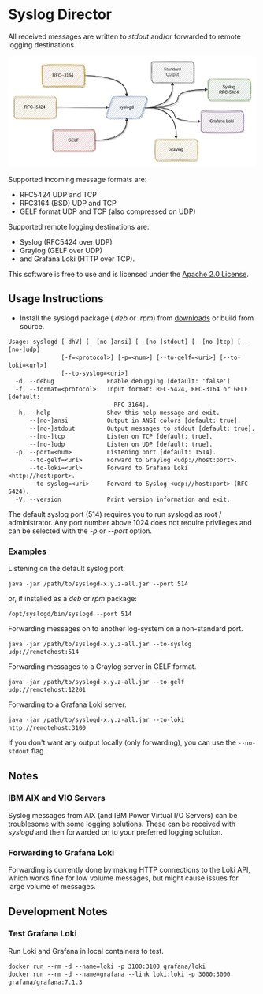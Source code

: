 # Syslog Director

All received messages are written to *stdout* and/or forwarded to remote logging destinations.

![architecture](doc/syslogd.png)

Supported incoming message formats are:
- RFC5424 UDP and TCP
- RFC3164 (BSD) UDP and TCP
- GELF format UDP and TCP (also compressed on UDP)

Supported remote logging destinations are:
- Syslog (RFC5424 over UDP)
- Graylog (GELF over UDP)
- and Grafana Loki (HTTP over TCP).

This software is free to use and is licensed under the [Apache 2.0 License](https://bitbucket.org/mnellemann/syslogd/src/master/LICENSE).

## Usage Instructions

- Install the syslogd package (*.deb* or *.rpm*) from [downloads](https://bitbucket.org/mnellemann/syslogd/downloads/) or build from source.

```text
Usage: syslogd [-dhV] [--[no-]ansi] [--[no-]stdout] [--[no-]tcp] [--[no-]udp]
               [-f=<protocol>] [-p=<num>] [--to-gelf=<uri>] [--to-loki=<url>]
               [--to-syslog=<uri>]
  -d, --debug               Enable debugging [default: 'false'].
  -f, --format=<protocol>   Input format: RFC-5424, RFC-3164 or GELF [default:
                              RFC-3164].
  -h, --help                Show this help message and exit.
      --[no-]ansi           Output in ANSI colors [default: true].
      --[no-]stdout         Output messages to stdout [default: true].
      --[no-]tcp            Listen on TCP [default: true].
      --[no-]udp            Listen on UDP [default: true].
  -p, --port=<num>          Listening port [default: 1514].
      --to-gelf=<uri>       Forward to Graylog <udp://host:port>.
      --to-loki=<url>       Forward to Grafana Loki <http://host:port>.
      --to-syslog=<uri>     Forward to Syslog <udp://host:port> (RFC-5424).
  -V, --version             Print version information and exit.
```

The default syslog port (514) requires you to run syslogd as root / administrator.
Any port number above 1024 does not require privileges and can be selected with the *-p* or *--port* option.

### Examples

Listening on the default syslog port:

```
java -jar /path/to/syslogd-x.y.z-all.jar --port 514
```

or, if installed as a *deb* or *rpm* package:

```
/opt/syslogd/bin/syslogd --port 514
```

Forwarding messages on to another log-system on a non-standard port.

```
java -jar /path/to/syslogd-x.y.z-all.jar --to-syslog udp://remotehost:514
```

Forwarding messages to a Graylog server in GELF format.

```
java -jar /path/to/syslogd-x.y.z-all.jar --to-gelf udp://remotehost:12201
```

Forwarding to a Grafana Loki server.

```
java -jar /path/to/syslogd-x.y.z-all.jar --to-loki http://remotehost:3100
```

If you don't want any output locally (only forwarding), you can use the ```--no-stdout``` flag.


## Notes

### IBM AIX and VIO Servers

Syslog messages from AIX (and IBM Power Virtual I/O Servers) can be troublesome with some logging solutions. These can be received with
*syslogd* and then forwarded on to your preferred logging solution.

### Forwarding to Grafana Loki

Forwarding is currently done by making HTTP connections to the Loki API, which works fine for low volume messages, but might cause issues for large volume of messages.

## Development Notes

### Test Grafana Loki

Run Loki and Grafana in local containers to test.

```shell
docker run --rm -d --name=loki -p 3100:3100 grafana/loki
docker run --rm -d --name=grafana --link loki:loki -p 3000:3000 grafana/grafana:7.1.3
```

